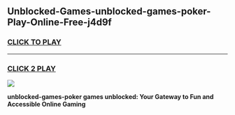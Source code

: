 
## Unblocked-Games-unblocked-games-poker-Play-Online-Free-j4d9f
<h3>
<a href="https://premium76.site?title=unblocked-games-poker&ref=26A">CLICK TO PLAY</a></h3>
<hr>

<h3>
<a href="https://premium76.site?title=unblocked-games-poker&ref=26A">CLICK 2 PLAY</a>
  
</h3>

<a href="https://premium76.site?title=unblocked-games-poker&ref=26A"><img src="https://clearcache.store/games.png"></a>


**unblocked-games-poker games unblocked: Your Gateway to Fun and Accessible Online Gaming**
